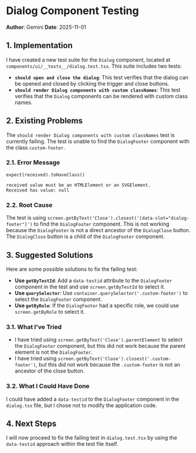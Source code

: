# Dialog Component Testing

**Author**: Gemini
**Date**: 2025-11-01

## 1. Implementation

I have created a new test suite for the `Dialog` component, located at `components/ui/__tests__/dialog.test.tsx`. This suite includes two tests:

*   **`should open and close the dialog`**: This test verifies that the dialog can be opened and closed by clicking the trigger and close buttons.
*   **`should render Dialog components with custom classNames`**: This test verifies that the `Dialog` components can be rendered with custom class names.

## 2. Existing Problems

The `should render Dialog components with custom classNames` test is currently failing. The test is unable to find the `DialogFooter` component with the class `custom-footer`.

### 2.1. Error Message

```
expect(received).toHaveClass()

received value must be an HTMLElement or an SVGElement.
Received has value: null
```

### 2.2. Root Cause

The test is using `screen.getByText('Close').closest('[data-slot="dialog-footer"]')` to find the `DialogFooter` component. This is not working because the `DialogFooter` is not a direct ancestor of the `DialogClose` button. The `DialogClose` button is a child of the `DialogFooter` component.

## 3. Suggested Solutions

Here are some possible solutions to fix the failing test:

*   **Use `getByTestId`**: Add a `data-testid` attribute to the `DialogFooter` component in the test and use `screen.getByTestId` to select it.
*   **Use `querySelector`**: Use `container.querySelector('.custom-footer')` to select the `DialogFooter` component.
*   **Use `getByRole`**: If the `DialogFooter` had a specific role, we could use `screen.getByRole` to select it.

### 3.1. What I've Tried

*   I have tried using `screen.getByText('Close').parentElement` to select the `DialogFooter` component, but this did not work because the parent element is not the `DialogFooter`.
*   I have tried using `screen.getByText('Close').closest('.custom-footer')`, but this did not work because the `.custom-footer` is not an ancestor of the close button.

### 3.2. What I Could Have Done

I could have added a `data-testid` to the `DialogFooter` component in the `dialog.tsx` file, but I chose not to modify the application code.

## 4. Next Steps

I will now proceed to fix the failing test in `dialog.test.tsx` by using the `data-testid` approach within the test file itself.
